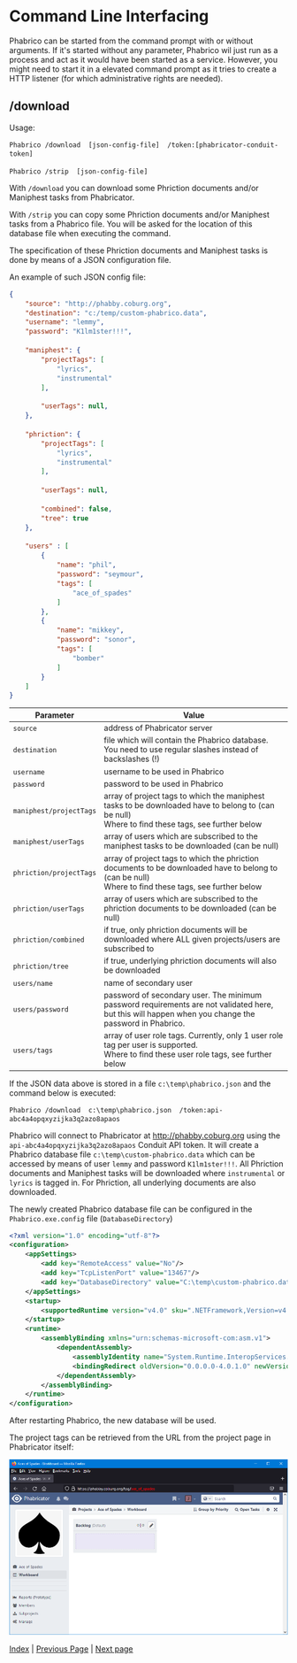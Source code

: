 ﻿# Command Line Interfacing

Phabrico can be started from the command prompt with or without arguments.
If it's started without any parameter, Phabrico wil just run as a process and act as it would have been started as a service.
However, you might need to start it in a elevated command prompt as it tries to create a HTTP listener (for which administrative rights are needed).

## /download
Usage:
```
Phabrico /download  [json-config-file]  /token:[phabricator-conduit-token]

Phabrico /strip  [json-config-file]
```

With `/download` you can download some Phriction documents and/or Maniphest tasks from Phabricator.

With `/strip` you can copy some Phriction documents and/or Maniphest tasks from a Phabrico file. You will be asked for the location of this database file when executing the command.

The specification of these Phriction documents and Maniphest tasks is done by means of a JSON configuration file.

An example of such JSON config file:
``` json
{
    "source": "http://phabby.coburg.org",
    "destination": "c:/temp/custom-phabrico.data",
    "username": "lemmy",
    "password": "K1lm1ster!!!",

    "maniphest": {
        "projectTags": [
            "lyrics",
            "instrumental"
        ],

        "userTags": null,
    },

    "phriction": {
        "projectTags": [
            "lyrics",
            "instrumental"
        ],

        "userTags": null,

        "combined": false,
        "tree": true
    },

    "users" : [
        {
            "name": "phil",
            "password": "seymour",
            "tags": [
                "ace_of_spades"
            ]
        },
        {
            "name": "mikkey",
            "password": "sonor",
            "tags": [
                "bomber"
            ]
        }
    ]
}
```

| Parameter                  | Value                                                                                                                                                    |
|----------------------------|----------------------------------------------------------------------------------------------------------------------------------------------------------|
| `source`                   | address of Phabricator server                                                                                                                            |
| `destination`              | file which will contain the Phabrico database. You need to use regular slashes instead of backslashes (!)                                                |
| `username`                 | username to be used in Phabrico                                                                                                                          |
| `password`                 | password to be used in Phabrico                                                                                                                          |
| `maniphest/projectTags`    | array of project tags to which the maniphest tasks to be downloaded have to belong to (can be null)<br />Where to find these tags, see further below     |
| `maniphest/userTags`       | array of users which are subscribed to the maniphest tasks to be downloaded (can be null)                                                                |
| `phriction/projectTags`    | array of project tags to which the phriction documents to be downloaded have to belong to (can be null)<br />Where to find these tags, see further below |
| `phriction/userTags`       | array of users which are subscribed to the phriction documents to be downloaded (can be null)                                                            |
| `phriction/combined`       | if true, only phriction documents will be downloaded where ALL given projects/users are subscribed to                                                    |
| `phriction/tree`           | if true, underlying phriction documents will also be downloaded                                                                                          |
| `users/name`               | name of secondary user                                                                                                                                   |
| `users/password`           | password of secondary user. The minimum password requirements are not validated here, but this will happen when you change the password in Phabrico.     |
| `users/tags`               | array of user role tags. Currently, only 1 user role tag per user is supported.<br />Where to find these user role tags, see further below               |


If the JSON data above is stored in a file `c:\temp\phabrico.json` and the command below is executed:
```
Phabrico /download  c:\temp\phabrico.json  /token:api-abc4a4opqxyzijka3q2azo8apaos
```

Phabrico will connect to Phabricator at http://phabby.coburg.org using the `api-abc4a4opqxyzijka3q2azo8apaos` Conduit API token.
It will create a Phabrico database file `c:\temp\custom-phabrico.data` which can be accessed by means of user `lemmy` and password `K1lm1ster!!!`.
All Phriction documents and Maniphest tasks will be downloaded where `instrumental` or `lyrics` is tagged in.
For Phriction, all underlying documents are also downloaded.

The newly created Phabrico database file can be configured in the `Phabrico.exe.config` file (`DatabaseDirectory`)
``` xml
<?xml version="1.0" encoding="utf-8"?>
<configuration>
    <appSettings>
        <add key="RemoteAccess" value="No"/>
        <add key="TcpListenPort" value="13467"/>
        <add key="DatabaseDirectory" value="C:\temp\custom-phabrico.data"/>
    </appSettings>
    <startup>
        <supportedRuntime version="v4.0" sku=".NETFramework,Version=v4.6.1"/>
    </startup>
    <runtime>
        <assemblyBinding xmlns="urn:schemas-microsoft-com:asm.v1">
            <dependentAssembly>
                <assemblyIdentity name="System.Runtime.InteropServices.RuntimeInformation" publicKeyToken="b03f5f7f11d50a3a" culture="neutral"/>
                <bindingRedirect oldVersion="0.0.0.0-4.0.1.0" newVersion="4.0.1.0"/>
            </dependentAssembly>
        </assemblyBinding>
    </runtime>
</configuration>
```

After restarting Phabrico, the new database will be used.


The project tags can be retrieved from the URL from the project page in Phabricator itself:

![CommandLineInterfacing-01](CommandLineInterfacing-01.png) <br />


[Index](../README.md) | [Previous Page](../13-Customization/README.md) |  [Next page](../15-ContentTranslation/README.md)